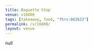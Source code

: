 ```yaml
---
title: Baguette Stop
venue: v16800
tags: [takeaway, food, "fhrs:662622"]
permalink: /v/16800/
layout: venue
---
```

null
